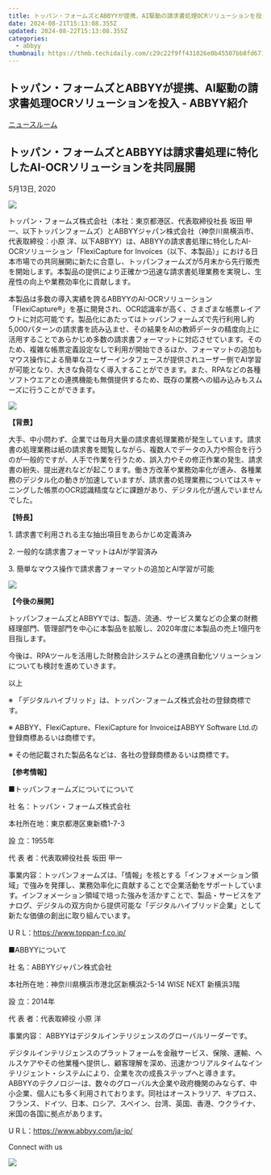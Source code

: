 ```yaml
---
title: トッパン・フォームズとABBYYが提携、AI駆動の請求書処理OCRソリューションを投入 - ABBYY紹介
date: 2024-08-21T15:13:08.355Z
updated: 2024-08-22T15:13:08.355Z
categories:
  - abbyy
thumbnail: https://thmb.techidaily.com/c29c22f9ff431826e0b45507bb8fd6710d810a2c350e0ba60cc8399b6967ad03.jpg
---
```


## トッパン・フォームズとABBYYが提携、AI駆動の請求書処理OCRソリューションを投入 - ABBYY紹介

[ニュースルーム](https://tools.techidaily.com/abbyy/products/)

## トッパン・フォームズとABBYYは請求書処理に特化したAI-OCRソリューションを共同展開

5月13日, 2020

![](https://content.abbyy.com/-/media/project/abbyy/abbyy/branchtemplates/shutterstock_1272462163_1296-x-729.jpg?h=729&iar=0&w=1296)

トッパン・フォームズ株式会社（本社：東京都港区、代表取締役社長 坂田 甲一、以下トッパンフォームズ）とABBYYジャパン株式会社（神奈川県横浜市、代表取締役：小原 洋、以下ABBYY）は、ABBYYの請求書処理に特化したAI-OCRソリューション「FlexiCapture for Invoices（以下、本製品）」における日本市場での共同展開に新たに合意し、トッパンフォームズが5月末から先行販売を開始します。本製品の提供により正確かつ迅速な請求書処理業務を実現し、生産性の向上や業務効率化に貢献します。

  
本製品は多数の導入実績を誇るABBYYのAI-OCRソリューション「FlexiCapture®」を基に開発され、OCR認識率が高く、さまざまな帳票レイアウトに対応可能です。製品化にあたってはトッパンフォームズで先行利用し約5,000パターンの請求書を読み込ませ、その結果をAIの教師データの精度向上に活用することであらかじめ多数の請求書フォーマットに対応させています。そのため、複雑な帳票定義設定なしで利用が開始できるほか、フォーマットの追加もマウス操作による簡単なユーザーインタフェースが提供されユーザー側でAI学習が可能となり、大きな負荷なく導入することができます。また、RPAなどの各種ソフトウエアとの連携機能も無償提供するため、既存の業務への組み込みもスムーズに行うことができます。

![](https://static1.abbyy.com/abbyycommedia/25199/200513_tfabbyy_0422-2-1-3.gif)

**【背景】**

大手、中小問わず、企業では毎月大量の請求書処理業務が発生しています。請求書の処理業務は紙の請求書を閲覧しながら、複数人でデータの入力や照合を行うのが一般的ですが、人手で作業を行うため、誤入力やその修正作業の発生、請求書の紛失、提出遅れなどが起こります。働き方改革や業務効率化が進み、各種業務のデジタル化の動きが加速していますが、請求書の処理業務についてはスキャニングした帳票のOCR認識精度などに課題があり、デジタル化が進んでいませんでした。

  
**【特長】**

1\. 請求書で利用される主な抽出項目をあらかじめ定義済み

2\. 一般的な請求書フォーマットはAIが学習済み

3\. 簡単なマウス操作で請求書フォーマットの追加とAI学習が可能

![](https://static1.abbyy.com/abbyycommedia/25198/200513_tfabbyy_0422-2-1-5_2.gif)

**【今後の展開】**

トッパンフォームズとABBYYでは、製造、流通、サービス業などの企業の財務経理部門、管理部門を中心に本製品を拡販し、2020年度に本製品の売上1億円を目指します。

今後は、RPAツールを活用した財務会計システムとの連携自動化ソリューションについても検討を進めていきます。

以上

  
※ 「デジタルハイブリッド」は、トッパン･フォームズ株式会社の登録商標です。

※ ABBYY、FlexiCapture、FlexiCapture for InvoiceはABBYY Software Ltd.の登録商標あるいは商標です。

※ その他記載された製品名などは、各社の登録商標あるいは商標です。

**【参考情報】**

■トッパンフォームズについてについて

社 名：トッパン・フォームズ株式会社

本社所在地：東京都港区東新橋1-7-3

設 立：1955年

代 表 者：代表取締役社長 坂田 甲一

事業内容：トッパンフォームズは、「情報」を核とする「インフォメーション領域」で強みを発揮し、業務効率化に貢献することで企業活動をサポートしています。インフォメーション領域で培った強みを活かすことで、製品・サービスをアナログ、デジタルの双方向から提供可能な「デジタルハイブリッド企業」として新たな価値の創出に取り組んでいます。

U R L：<https://www.toppan-f.co.jp/>

  
■ABBYYについて

社 名：ABBYYジャパン株式会社

本社所在地：神奈川県横浜市港北区新横浜2-5-14 WISE NEXT 新横浜3階

設 立：2014年

代 表 者：代表取締役 小原 洋

事業内容： ABBYYはデジタルインテリジェンスのグローバルリーダーです。

デジタルインテリジェンスのプラットフォームを金融サービス、保険、運輸、ヘルスケアやその他業種へ提供し、顧客理解を深め、迅速かつリアルタイムなインテリジェント・システムにより、企業を次の成長ステップへと導きます。ABBYYのテクノロジーは、数々のグローバル大企業や政府機関のみならず、中小企業、個人にも多く利用されております。同社はオーストラリア、キプロス、フランス、ドイツ、日本、ロシア、スペイン、台湾、英国、香港、ウクライナ、米国の各国に拠点があります。

U R L：<https://www.abbyy.com/ja-jp/>

Connect with us

<ins class="adsbygoogle"
     style="display:block"
     data-ad-format="autorelaxed"
     data-ad-client="ca-pub-7571918770474297"
     data-ad-slot="1223367746"></ins>



<ins class="adsbygoogle"
     style="display:block"
     data-ad-client="ca-pub-7571918770474297"
     data-ad-slot="8358498916"
     data-ad-format="auto"
     data-full-width-responsive="true"></ins>

<!-- affiliate ads begin -->
<a href="https://estore.macxdvd.com/order/checkout.php?PRODS=4526659&QTY=1&AFFILIATE=108875&CART=1"><img src="https://www.macxdvd.com/affiliate/new-banner/vcp-500x500.jpg" border="0"></a>
<!-- affiliate ads end -->
